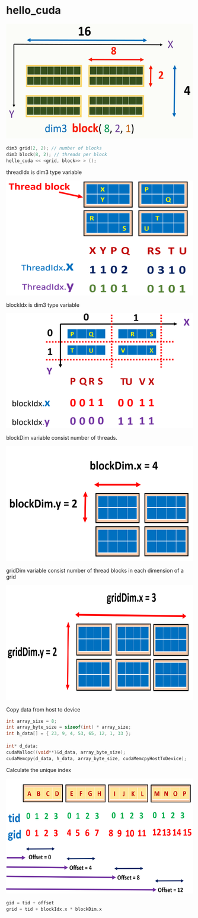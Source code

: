 # hello_cuda

<p align="center">
    <img src="images/pic1.png" alt="Logo" width="512" height="310">
</p>

```c++
dim3 grid(2, 2); // number of blocks
dim3 block(8, 2); // threads per block
hello_cuda << <grid, block>> > ();
```

threadIdx is dim3 type variable

<p align="center">
    <img src="images/pic2.png" alt="threadIdx" width="512" height="310">
</p>

blockIdx is dim3 type variable

<p align="center">
    <img src="images/pic3.png" alt="blockIdx" width="512" height="310">
</p>

blockDim variable consist number of threads.

<p align="center">
    <img src="images/pic4.png" alt="blockDim" width="512" height="310">
</p>

gridDim variable consist number of thread blocks in each dimension of a grid

<p align="center">
    <img src="images/pic5.png" alt="gridDim" width="512" height="310">
</p>

Copy data from host to device

```c++
int array_size = 8;
int array_byte_size = sizeof(int) * array_size;
int h_data[] = { 23, 9, 4, 53, 65, 12, 1, 33 };

int* d_data;
cudaMalloc((void**)&d_data, array_byte_size);
cudaMemcpy(d_data, h_data, array_byte_size, cudaMemcpyHostToDevice);
```

Calculate the unique index

<p align="center">
    <img src="images/pic6.png" alt="Unique Indexes" width="512" height="310">
</p>

```c++
gid = tid + offset
grid = tid + blockIdx.x * blockDim.x
```